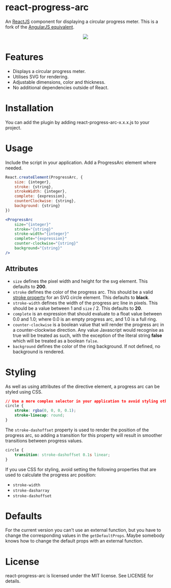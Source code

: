 react-progress-arc
====================

An [ReactJS](http://facebook.github.io/react/index.html) component for displaying a circular progress meter. This is a fork of the [AngularJS equivalent](https://github.com/mathewbyrne/angular-progress-arc).

<p align="center"><img src="http://mathewbyrne.github.io/angular-progress-arc/img/arcs.png" /></p>

Features
========

- Displays a circular progress meter.
- Utilises SVG for rendering.
- Adjustable dimensions, color and thickness.
- No additional dependencies outside of React.

Installation
============

You can add the plugin by adding react-progress-arc-x.x.x.js to your project.

Usage
=====

Include the script in your application. Add a ProgressArc element where needed.

```javascript
React.createElement(ProgressArc, {
    size: {integer},
    stroke: {string},
    strokeWidth: {integer},
    complete: {expression},
    counterClockwise: {string},
    background: {string}
})
```

```jsx
<ProgressArc
    size="{integer}"
    stroke="{string}"
    stroke-width="{integer}"
    complete="{expression}"
    counter-clockwise="{string}"
    background="{string}"
/>
```

Attributes
----------

- `size` defines the pixel width and height for the svg element.  This defaults to __200__.
- `stroke` defines the color of the progress arc. This should be a valid [stroke property](https://developer.mozilla.org/en-US/docs/Web/SVG/Tutorial/Fills_and_Strokes#Stroke) for an SVG circle element.  This defaults to __black__.
- `stroke-width` defines the width of the progress arc line in pixels. This should be a value between 1 and `size` / 2. This defaults to __20__.
- `complete` is an expression that should evaluate to a float value between 0.0 and 1.0; where 0.0 is an empty progress arc, and 1.0 is a full ring.
- `counter-clockwise` is a boolean value that will render the progress arc in a counter-clockwise direction. Any value Javascript would recognise as true will be treated as such, with the exception of the literal string __false__ which will be treated as a boolean `false`.
- `background` defines the color of the ring background. If not defined, no background is rendered.

Styling
=======

As well as using attributes of the directive element, a progress arc can be styled using CSS.

```css
// Use a more complex selector in your application to avoid styling other SVG elements.
circle {
    stroke: rgba(0, 0, 0, 0.1);
    stroke-linecap: round;
}
```

The `stroke-dashoffset` property is used to render the position of the progress arc, so adding a transition for this property will result in smoother transitions between progress values.

```css
circle {
    transition: stroke-dashoffset 0.1s linear;
}
```

If you use CSS for styling, avoid setting the following properties that are used to calculate the progress arc position:
- `stroke-width`
- `stroke-dasharray`
- `stroke-dashoffset`

Defaults
========

For the current version you can't use an external function, but you have to change the corresponding values in the `getDefaultProps`. Maybe somebody knows how to change the default props with an external function.

License
=======

react-progress-arc is licensed under the MIT license. See LICENSE for details.
